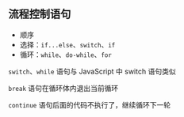 ## 流程控制语句

- 顺序
- 选择：`if...else`、`switch`、`if`
- 循环：`while`、`do-while`、`for`


`switch`、`while` 语句与 JavaScript 中 switch 语句类似
 
`break` 语句在循环体内退出当前循环
 
`continue` 语句后面的代码不执行了，继续循环下一轮
 
 
 